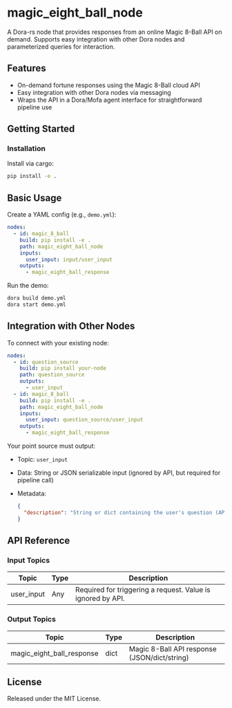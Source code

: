 # magic_eight_ball_node

A Dora-rs node that provides responses from an online Magic 8-Ball API on demand. Supports easy integration with other Dora nodes and parameterized queries for interaction.

## Features
- On-demand fortune responses using the Magic 8-Ball cloud API
- Easy integration with other Dora nodes via messaging
- Wraps the API in a Dora/Mofa agent interface for straightforward pipeline use

## Getting Started

### Installation
Install via cargo:
```bash
pip install -e .
```

## Basic Usage

Create a YAML config (e.g., `demo.yml`):

```yaml
nodes:
  - id: magic_8_ball
    build: pip install -e .
    path: magic_eight_ball_node
    inputs:
      user_input: input/user_input
    outputs:
      - magic_eight_ball_response
```

Run the demo:

```bash
dora build demo.yml
dora start demo.yml
```


## Integration with Other Nodes

To connect with your existing node:

```yaml
nodes:
  - id: question_source
    build: pip install your-node
    path: question_source
    outputs:
      - user_input
  - id: magic_8_ball
    build: pip install -e .
    path: magic_eight_ball_node
    inputs:
      user_input: question_source/user_input
    outputs:
      - magic_eight_ball_response
```

Your point source must output:

* Topic: `user_input`
* Data: String or JSON serializable input (ignored by API, but required for pipeline call)
* Metadata:

  ```json
  {
    "description": "String or dict containing the user's question (API ignores value)."
  }
  ```

## API Reference

### Input Topics

| Topic       | Type   | Description                                                  |
|-------------|--------|--------------------------------------------------------------|
| user_input  | Any    | Required for triggering a request. Value is ignored by API.   |

### Output Topics

| Topic                     | Type  | Description                                  |
|---------------------------|-------|----------------------------------------------|
| magic_eight_ball_response | dict  | Magic 8-Ball API response (JSON/dict/string) |


## License

Released under the MIT License.
